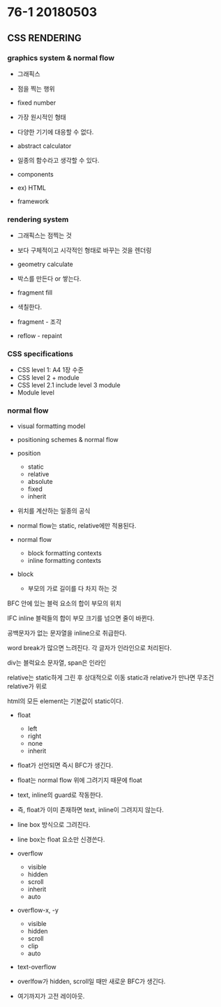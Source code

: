 # 76-1 20180503

## CSS RENDERING

### graphics system & normal flow

* 그래픽스
* 점을 찍는 행위

* fixed number
* 가장 원시적인 형태
* 다양한 기기에 대응할 수 없다.

* abstract calculator
* 일종의 함수라고 생각할 수 있다.

* components
* ex) HTML

* framework

### rendering system

* 그래픽스는 점찍는 것
* 보다 구체적이고 시각적인 형태로 바꾸는 것을 렌더링

* geometry calculate
* 박스를 만든다 or 쌓는다.

* fragment fill
* 색칠한다.
* fragment - 조각

* reflow - repaint

### CSS specifications

* CSS level 1: A4 1장 수준
* CSS level 2 + module
* CSS level 2.1 include level 3 module
* Module level

### normal flow

* visual formatting model
* positioning schemes & normal flow

* position
  * static
  * relative
  * absolute
  * fixed
  * inherit
* 위치를 계산하는 일종의 공식

* normal flow는 static, relative에만 적용된다.

* normal flow
  * block formatting contexts
  * inline formatting contexts

* block
  * 부모의 가로 길이를 다 차지 하는 것

BFC
안에 있는 블럭 요소의 합이 부모의 위치

IFC
inline 블럭들의 합이 부모 크기를 넘으면 줄이 바뀐다.

공백문자가 없는 문자열을 inline으로 취급한다.

word break가 많으면 느려진다.
각 글자가 인라인으로 처리된다.

div는 블럭요소
문자열, span은 인라인

relative는 static하게 그린 후 상대적으로 이동
static과 relative가 만나면 무조건 relative가 위로

html의 모든 element는 기본값이 static이다.

* float
  * left
  * right
  * none
  * inherit

* float가 선언되면 즉시 BFC가 생긴다.
* float는 normal flow 위에 그려기지 때문에 float
* text, inline의 guard로 작동한다.
* 즉, float가 이미 존재하면 text, inline이 그려지지 않는다.
* line box 방식으로 그려진다.
* line box는 float 요소만 신경쓴다.

* overflow
  * visible
  * hidden
  * scroll
  * inherit
  * auto

* overflow-x, -y
  * visible
  * hidden
  * scroll
  * clip
  * auto

* text-overflow

* overlfow가 hidden, scroll일 때만 새로운 BFC가 생긴다.

* 여기까지가 고전 레이아웃.
